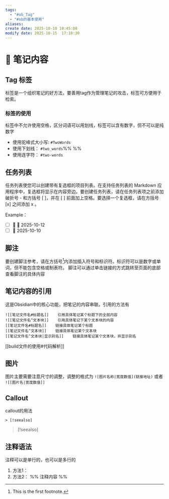 ```yaml
---
tags:
  - "#ob_Tag"
  - "#ob的基本使用"
aliases:
create date: 2025-10-10 10:45:08
modify date: 2025-10-15  17:18:30
---
```

# 📝 笔记内容

## Tag 标签

标签是一个组织笔记的好方法，要善用tag作为管理笔记的攻击，标签可方便用于检索。

### 标签的使用
标签中不允许使用空格，区分词语可以用划线，标签可以含有数字，但不可以是纯数字
- 使用驼峰式大小写: `#TwoWords`
- 使用下划线： `#two_words`%%  %%
- 使用连字符： `#two-words`


## 任务列表
任务列表使您可以创建带有复选框的项目列表。在支持任务列表的 Markdown 应用程序中，复选框将显示在内容旁边。要创建任务列表，请在任务列表项之前添加破折号 - 和方括号 [ ]，并在 [ ] 前面加上空格。要选择一个复选框，请在方括号 [x] 之间添加 x 。

Example：
- [ ]  🔺 📅 2025-10-12
- [ ]  🛫 2025-10-10

## 脚注
要创建脚注参考，请在方括号[^1]内添加插入符号和标识符。标识符可以是数字或单词，但不能包含空格或制表符。
脚注可以通过单击链接的方式跳转至页面的底部查看脚注的具体内容


## 笔记内容的引用
这是Obsidian中的核心功能，把笔记的内容串联。引用的方法有
```
![[笔记文件名#标题名]]    引用具体笔记某个标题下的全部内容
![[笔记文件名^文本块]]    引用具体笔记下某个文本块的内容
[[笔记文件名#标题名]]    链接具体笔记某个标题
[[笔记文件名^文本块]]    链接具体笔记某个文本块
[[笔记文件名^文本块|显示别名]]    链接具体笔记某个文本块，并显示别名
```
[[build文件的使用#代码解析]]

## 图片
图片主要需要注意尺寸的调整，调整的格式为 `![图片名称|宽度数值](链接地址)` 或者 `![[图片名|宽度数值]]`

## Callout
callout的用法
```
> [!seealso] 
```
> [!seealso] 

## 注释语法
注释可以是单行的，也可以是多行的
1. 方法1：<!-- 这里是注释的内容 -->
2. 方法2： %% 注释内容 %%


[^1]: This is the first footnote.